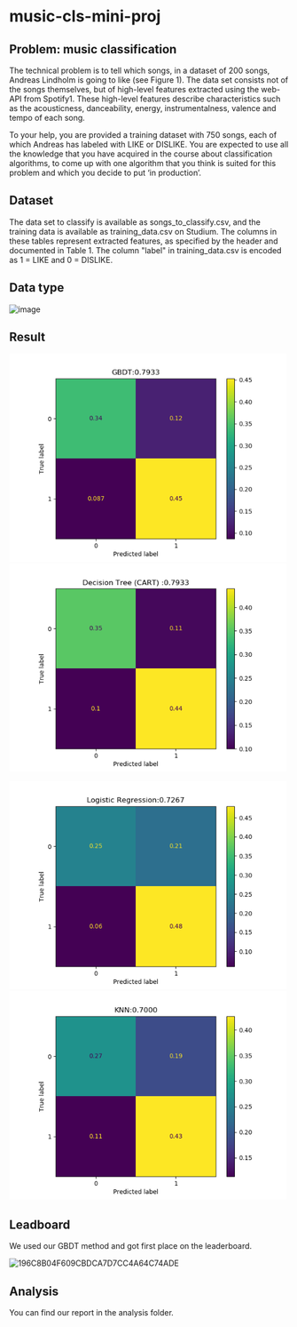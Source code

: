 # music-cls-mini-proj
## Problem: music classification
The technical problem is to tell which songs, in a dataset of 200 songs, Andreas Lindholm is going to like (see Figure 1). The data set consists not of the songs themselves, but of high-level features extracted using the web-API from Spotify1. These high-level features describe characteristics such as the acousticness, danceability, energy, instrumentalness, valence and tempo of each song.  

To your help, you are provided a training dataset with 750 songs, each of which Andreas has labeled with LIKE or DISLIKE. You are expected to use all the knowledge that you have acquired in the course about classification algorithms, to come up with one algorithm that you think is suited for this problem and which you decide to put ‘in production’.

## Dataset
The data set to classify is available as songs_to_classify.csv, and the training data is available as training_data.csv on Studium. The columns in these tables represent extracted features, as specified by the header and documented in Table 1. The column "label" in training_data.csv is encoded as 1 = LIKE and 0 = DISLIKE.
## Data type
![image](https://user-images.githubusercontent.com/53885509/145490955-c70983dd-acb2-4405-8916-21b3f213ad6d.png)
## Result

<p float="left">
  <img src="/result/GBDT.png" width="500" />
  <img src="/result/CART.png" width="500" />
</p>
<p float="left">
  <img src="/result/LR.png" width="500" />
    <img src="/result/KNN.png" width="500" />

</p>

## Leadboard
We used our GBDT method and got first place on the leaderboard.

![196C8B04F609CBDCA7D7CC4A64C74ADE](https://user-images.githubusercontent.com/53885509/145491528-288d04bc-e8af-49dd-b962-82140c5be1e7.jpg)

## Analysis
You can find our report in the analysis folder.
